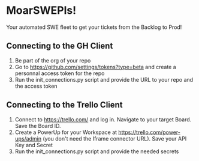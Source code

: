 # MoarSWEPls!

Your automated SWE fleet to get your tickets from the Backlog to Prod!


## Connecting to the GH Client

1. Be part of the org of your repo
2. Go to https://github.com/settings/tokens?type=beta and create a personnal access token for the repo
3. Run the init_connections.py script and provide the URL to your repo and the access token

## Connecting to the Trello Client

1. Connect to https://trello.com/ and log in. Navigate to your target Board. Save the Board ID.
2. Create a PowerUp for your Workspace at https://trello.com/power-ups/admin (you don't need the Iframe connector URL). Save your API Key and Secret
3. Run the init_connections.py script and provide the needed secrets
